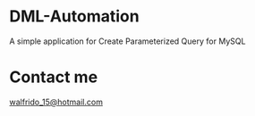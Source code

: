 # DML-Automation
A simple application for Create  Parameterized Query for MySQL

# Contact me 
walfrido_15@hotmail.com
